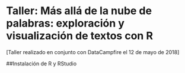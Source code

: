 # Taller: Más allá de la nube de palabras: exploración y visualización de textos con R
[Taller realizado en conjunto con DataCampfire el 12 de mayo de 2018]

##Instalación de R y RStudio
